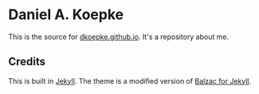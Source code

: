 # Daniel A. Koepke

This is the source for [dkoepke.github.io](http://dkoepke.github.io). It's a repository about me.

## Credits

This is built in [Jekyll](http://jekyllrb.com). The theme is a modified version of [Balzac for Jekyll](https://github.com/ColeTownsend/Balzac-for-Jekyll).
